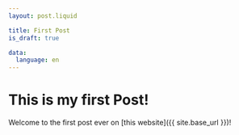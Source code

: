 ```yaml
---
layout: post.liquid

title: First Post
is_draft: true

data:
  language: en
---
```


# This is my first Post!

Welcome to the first post ever on [this website]({{ site.base_url }})!
